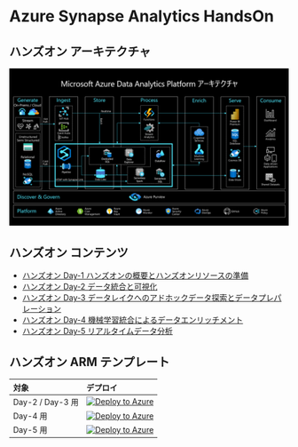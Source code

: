 # Azure Synapse Analytics HandsOn  

## ハンズオン アーキテクチャ
![](images/SynapseTechBook_2022-03-29-11-21-35.png)  

## ハンズオン コンテンツ
- [ハンズオン Day-1 ハンズオンの概要とハンズオンリソースの準備](./1.%20%E3%83%8F%E3%83%B3%E3%82%BA%E3%82%AA%E3%83%B3%E3%81%AE%E6%A6%82%E8%A6%81%E3%81%A8%E3%83%8F%E3%83%B3%E3%82%BA%E3%82%AA%E3%83%B3%E3%83%AA%E3%82%BD%E3%83%BC%E3%82%B9%E3%81%AE%E6%BA%96%E5%82%99.md)
- [ハンズオン Day-2 データ統合と可視化](./2.%20%E3%83%8F%E3%83%B3%E3%82%BA%E3%82%AA%E3%83%B3%EF%BC%9A%E3%83%87%E3%83%BC%E3%82%BF%E7%B5%B1%E5%90%88%E3%81%A8%E5%8F%AF%E8%A6%96%E5%8C%96.md)
- [ハンズオン Day-3 データレイクへのアドホックデータ探索とデータプレパレーション](./3.%20%E3%83%8F%E3%83%B3%E3%82%BA%E3%82%AA%E3%83%B3%EF%BC%9A%E3%83%87%E3%83%BC%E3%82%BF%E3%83%AC%E3%82%A4%E3%82%AF%E3%81%B8%E3%81%AE%E3%82%A2%E3%83%89%E3%83%9B%E3%83%83%E3%82%AF%E3%83%87%E3%83%BC%E3%82%BF%E6%8E%A2%E7%B4%A2%E3%81%A8%E3%83%87%E3%83%BC%E3%82%BF%E3%83%97%E3%83%AC%E3%83%91%E3%83%AC%E3%83%BC%E3%82%B7%E3%83%A7%E3%83%B3.md)
- [ハンズオン Day-4 機械学習統合によるデータエンリッチメント](./4.%20%E3%83%8F%E3%83%B3%E3%82%BA%E3%82%AA%E3%83%B3%EF%BC%9A%E6%A9%9F%E6%A2%B0%E5%AD%A6%E7%BF%92%E7%B5%B1%E5%90%88%E3%81%AB%E3%82%88%E3%82%8B%E3%83%87%E3%83%BC%E3%82%BF%E3%82%A8%E3%83%B3%E3%83%AA%E3%83%83%E3%83%81%E3%83%A1%E3%83%B3%E3%83%88.md)
- [ハンズオン Day-5 リアルタイムデータ分析](./5.%20%E3%83%8F%E3%83%B3%E3%82%BA%E3%82%AA%E3%83%B3%EF%BC%9A%E3%83%AA%E3%82%A2%E3%83%AB%E3%82%BF%E3%82%A4%E3%83%A0%E3%83%87%E3%83%BC%E3%82%BF%E5%88%86%E6%9E%90.md)

## ハンズオン ARM テンプレート
| 対象 | デプロイ |
| :---- | :---- |
| Day-2 / Day-3 用| [![Deploy to Azure](https://aka.ms/deploytoazurebutton)](https://portal.azure.com/#create/Microsoft.Template/uri/https%3A%2F%2Fraw.githubusercontent.com%2Fgho9o9%2FSynapseHandsOn%2Fmain%2Fdeploy%2Fazuredeploy_integration.json) |
| Day-4 用| [![Deploy to Azure](https://aka.ms/deploytoazurebutton)](https://portal.azure.com/#create/Microsoft.Template/uri/https%3A%2F%2Fraw.githubusercontent.com%2Fgho9o9%2FSynapseHandsOn%2Fmain%2Fdeploy%2Fazuredeploy_ml.json) |
| Day-5 用| [![Deploy to Azure](https://aka.ms/deploytoazurebutton)](https://portal.azure.com/#create/Microsoft.Template/uri/https%3A%2F%2Fraw.githubusercontent.com%2Fgho9o9%2FSynapseHandsOn%2Fmain%2Fdeploy%2Fazuredeploy_realtime.json) |

